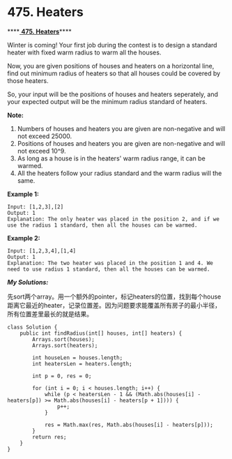 # 475. Heaters

\*\*\*\*[ **475. Heaters**](https://leetcode.com/problems/heaters/description/)\*\*\*\*

Winter is coming! Your first job during the contest is to design a standard heater with fixed warm radius to warm all the houses.

Now, you are given positions of houses and heaters on a horizontal line, find out minimum radius of heaters so that all houses could be covered by those heaters.

So, your input will be the positions of houses and heaters seperately, and your expected output will be the minimum radius standard of heaters.

**Note:**

1. Numbers of houses and heaters you are given are non-negative and will not exceed 25000.
2. Positions of houses and heaters you are given are non-negative and will not exceed 10^9.
3. As long as a house is in the heaters' warm radius range, it can be warmed.
4. All the heaters follow your radius standard and the warm radius will the same.

**Example 1:**

```text
Input: [1,2,3],[2]
Output: 1
Explanation: The only heater was placed in the position 2, and if we use the radius 1 standard, then all the houses can be warmed.
```

**Example 2:**

```text
Input: [1,2,3,4],[1,4]
Output: 1
Explanation: The two heater was placed in the position 1 and 4. We need to use radius 1 standard, then all the houses can be warmed.
```

_**My Solutions:**_

先sort两个array。用一个额外的pointer，标记heaters的位置，找到每个house距离它最近的heater，记录位置差。因为问题要求能覆盖所有房子的最小半径，所有位置差里最长的就是结果。

```text
class Solution {
    public int findRadius(int[] houses, int[] heaters) {
        Arrays.sort(houses);
        Arrays.sort(heaters);
        
        int houseLen = houses.length;
        int heatersLen = heaters.length;
        
        int p = 0, res = 0;
        
        for (int i = 0; i < houses.length; i++) {
            while (p < heatersLen - 1 && (Math.abs(houses[i] - heaters[p]) >= Math.abs(houses[i] - heaters[p + 1]))) {
                p++;
            }
            
            res = Math.max(res, Math.abs(houses[i] - heaters[p]));
        }
        return res;
    }
}
```

